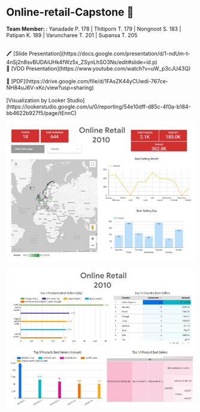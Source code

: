 # Online-retail-Capstone 📝

<b> Team Member: </b>  : Yanadade P. 178 | Thitiporn T. 179 | Nongnoot S. 183 | Patipan K. 189 | Varuncharee T. 201 | Supansa T. 205

<br>
🖍 [Slide Presentation](https://docs.google.com/presentation/d/1-ndUm-t-4nSj2n8svBUDAiUHk4fWz5x_ZSynLhSO3Ns/edit#slide=id.p)
<br>
🎥 [VDO Presentation](https://www.youtube.com/watch?v=uW_p3cJU43Q)

<br>

<br>
📃 [PDF](https://drive.google.com/file/d/1FAsZK44yCUwdi-767ce-NH84uJ6V-xKc/view?usp=sharing)
<br>

<br>
[Visualization by Looker Studio]
(https://lookerstudio.google.com/u/0/reporting/54e10dff-d85c-4f0a-b184-bb4622b927f5/page/tEnnC)
<br>


![Dashboard1](https://github.com/yana-a-pak/online-retail-capstone/blob/main/capstone/image/dashboard1.jpg)

![Dashboard2](https://github.com/yana-a-pak/online-retail-capstone/blob/main/capstone/image/dashboard2.jpg)